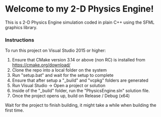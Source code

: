 # Welcome to my 2-D Physics Engine!
This is s 2-D Physics Engine simulation coded in plain C++ using the SFML graphics library.

### Instructions
To run this project on Visual Studio 2015 or higher:
1. Ensure that CMake version 3.14 or above (non RC) is installed from https://cmake.org/download/
2. Clone the repo into a local folder on the system
3. Run "setup.bat" and wait for the setup to complete
4. Ensure that after setup a "_build" and "vcpkg" folders are generated
5. Run Visual Studio -> Open a project or solution
6. Inside of the "_build" folder, run the "PhysicsEngine.sln" solution file.
7. Once the project opens up, build on Release / Debug (x64) 

Wait for the project to finish building, it might take a while when building
the first time. 
